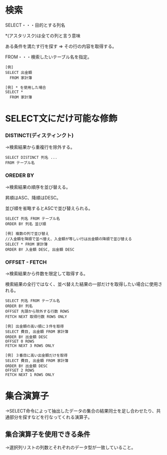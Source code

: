 # 検索
SELECT・・・目的とする列名

*(アスタリスク)は全ての列と言う意味

ある条件を満たす行を探す ⇒ その行の内容を取得する。


FROM・・・検索したいテーブル名を指定。

```
[例]
SELECT 出金額
  FROM 家計簿
```

```
[例] * を使用した場合
SELECT *
  FROM 家計簿
```

# SELECT文にだけ可能な修飾

### DISTINCT(ディスティンクト)

→検索結果から重複行を除外する。
```
SELECT DISTINCT 列名 ...
FROM テーブル名
```

### OREDER BY

→検索結果の順序を並び替える。

昇順はASC、降順はDESC。

並び順を省略するとASCで並び替えられる。
```
SELECT 列名 FROM テーブル名
ORDER BY 列名 並び順
```
```
[例] 複数の列で並び替え
//入金額を降順で並べ替え、入金額が等しい行は出金額の降順で並び替える
SELECT * FROM 家計簿
ORDER BY 入金額 DESC, 出金額 DESC
```

### OFFSET - FETCH

→検索結果から件数を限定して取得する。

検索結果の全行ではなく、並べ替えた結果の一部だけを取得したい場合に使用される。
```
SELECT 列名 FROM テーブル名
ORDER BY 列名
OFFSET 先頭から除外する行数 ROWS
FETCH NEXT 取得行数 ROWS ONLY
```
```
[例] 出金額の高い順に３件を取得
SELECT 費目, 出金額 FROM 家計簿
ORDER BY 出金額 DESC
OFFSET 0 ROWS
FETCH NEXT 3 ROWS ONLY
```
```
[例] ３番目に高い出金額だけを取得
SELECT 費目, 出金額 FROM 家計簿
ORDER BY 出金額 DESC
OFFSET 2 ROWS
FETCH NEXT 1 ROWS ONLY
```

# 集合演算子

→SELECT命令によって抽出したデータの集合の結果同士を足し合わせたり、共通部分を探すなどを行なってくれる演算子。

## 集合演算子を使用できる条件

→選択列リストの列数とそれぞれのデータ型が一致していること。
